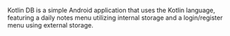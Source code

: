 Kotlin DB is a simple Android application that uses the Kotlin language, featuring a daily notes menu utilizing internal storage and a login/register menu using external storage.
